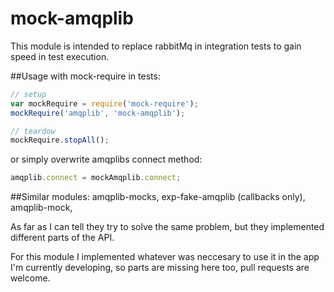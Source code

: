 # mock-amqplib

This module is intended to replace rabbitMq in integration tests to gain speed in test 
execution.

##Usage 
with mock-require in tests:

```javaScript
// setup
var mockRequire = require('mock-require');
mockRequire('amqplib', 'mock-amqplib');

// teardow
mockRequire.stopAll();
```

or simply overwrite amqplibs connect method:
```javaScript
amqplib.connect = mockAmqplib.connect;
```

##Similar modules:
amqplib-mocks, exp-fake-amqplib (callbacks only), amqplib-mock, 

As far as I can tell they try to solve the same problem, but they implemented different
parts of the API.

For this module I implemented whatever was neccesary to use it in the app I'm currently
developing, so parts are missing here too, pull requests are welcome.